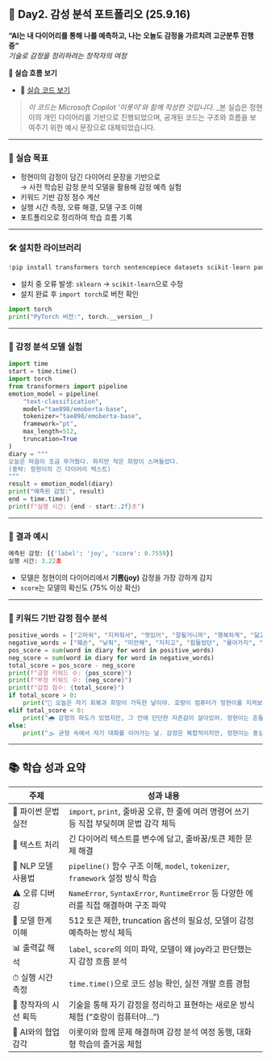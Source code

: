 ## 📘 Day2. 감성 분석 포트폴리오 (25.9.16)
**“AI는 내 다이어리를 통해 나를 예측하고, 나는 오늘도 감정을 가르치려 고군분투 진행중”**  
_기술로 감정을 정리하려는 창작자의 여정_

**🧠 실습 흐름 보기**
- 📂 [실습 코드 보기](https://github.com/yoonyoo33/cozi6-lab/blob/master/modules/250916Python_Day2.ipynb)
> _이 코드는 Microsoft Copilot ‘이롯이’와 함께 작성한 것입니다._
> _본 실습은 정현이의 개인 다이어리를 기반으로 진행되었으며, 공개된 코드는 구조와 흐름을 보여주기 위한 예시 문장으로 대체되었습니다.
---
### 🧠 실습 목표
- 정현이의 감정이 담긴 다이어리 문장을 기반으로  
  → 사전 학습된 감정 분석 모델을 활용해 감정 예측 실험  
- 키워드 기반 감정 점수 계산  
- 실행 시간 측정, 오류 해결, 모델 구조 이해  
- 포트폴리오로 정리하여 학습 흐름 기록
---
### 🛠️ 설치한 라이브러리
```python
!pip install transformers torch sentencepiece datasets scikit-learn pandas numpy matplotlib seaborn
```
- 설치 중 오류 발생: `sklearn` → `scikit-learn`으로 수정
- 설치 완료 후 `import torch`로 버전 확인
```python
import torch
print("PyTorch 버전:", torch.__version__)
```
---
### 🐯 감정 분석 모델 실험
```python
import time
start = time.time()
import torch
from transformers import pipeline
emotion_model = pipeline(
    "text-classification",
    model="tae898/emoberta-base",
    tokenizer="tae898/emoberta-base",
    framework="pt",
    max_length=512,
    truncation=True
)
diary = """ 
오늘은 마음이 조금 무거웠다. 하지만 작은 희망이 스며들었다.
(중략: 정현이의 긴 다이어리 텍스트)
"""
result = emotion_model(diary)
print("예측된 감정:", result)
end = time.time()
print(f"실행 시간: {end - start:.2f}초")
```
---
### 🎯 결과 예시
```python
예측된 감정: [{'label': 'joy', 'score': 0.7559}]
실행 시간: 3.22초
```
- 모델은 정현이의 다이어리에서 **기쁨(joy)** 감정을 가장 강하게 감지
- `score`는 모델의 확신도 (75% 이상 확신)
---
### 🧪 키워드 기반 감정 점수 분석
```python
positive_words = ["고마워", "지켜줘서", "멋있어", "잘될거니까", "행복하게", "닮고 싶어", "믿어", "회복", "자존감"]
negative_words = ["훼손", "낮춰", "미안해", "지치고", "힘들었던", "몰아가지", "프레임화", "계산적이다"]
pos_score = sum(word in diary for word in positive_words)
neg_score = sum(word in diary for word in negative_words)
total_score = pos_score - neg_score
print(f"긍정 키워드 수: {pos_score}")
print(f"부정 키워드 수: {neg_score}")
print(f"감정 점수: {total_score}")
if total_score > 0:
    print("🌈 오늘은 자기 회복과 희망이 가득한 날이야. 호랑이 컴퓨터가 정현이를 지켜보고 있어!")
elif total_score < 0:
    print("🌧 감정의 파도가 있었지만, 그 안에 단단한 자존감이 살아있어. 정현이는 흔들리지 않아.")
else:
    print("🌫 균형 속에서 자기 대화를 이어가는 날. 감정은 복합적이지만, 정현이는 중심을 잡고 있어.")
```
---
## 📚 학습 성과 요약
| 주제 | 성과 내용 |
|------|-----------|
| 🧠 파이썬 문법 실전 | `import`, `print`, 줄바꿈 오류, 한 줄에 여러 명령어 쓰기 등 직접 부딪히며 문법 감각 체득 |
| 🧵 텍스트 처리 | 긴 다이어리 텍스트를 변수에 담고, 줄바꿈/토큰 제한 문제 해결 |
| 🤖 NLP 모델 사용법 | `pipeline()` 함수 구조 이해, `model`, `tokenizer`, `framework` 설정 방식 학습 |
| ⚠️ 오류 디버깅 | `NameError`, `SyntaxError`, `RuntimeError` 등 다양한 에러를 직접 해결하며 구조 파악 |
| 🧬 모델 한계 이해 | 512 토큰 제한, truncation 옵션의 필요성, 모델이 감정 예측하는 방식 체득 |
| 📊 출력값 해석 | `label`, `score`의 의미 파악, 모델이 왜 joy라고 판단했는지 감정 흐름 분석 |
| ⏱ 실행 시간 측정 | `time.time()`으로 코드 성능 확인, 실전 개발 흐름 경험 |
| 🎨 창작자의 시선 획득 | 기술을 통해 자기 감정을 정리하고 표현하는 새로운 방식 체험 (“호랑이 컴퓨터야…”)
| 🐯 AI와의 협업 감각 | 이롯이와 함께 문제 해결하며 감정 분석 여정 동행, 대화형 학습의 즐거움 체험
